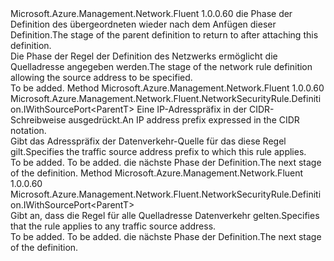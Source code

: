 <Type Name="IWithSourceAddress&lt;ParentT&gt;" FullName="Microsoft.Azure.Management.Network.Fluent.NetworkSecurityRule.Definition.IWithSourceAddress&lt;ParentT&gt;">
  <TypeSignature Language="C#" Value="public interface IWithSourceAddress&lt;ParentT&gt;" />
  <TypeSignature Language="ILAsm" Value=".class public interface auto ansi abstract IWithSourceAddress`1&lt;ParentT&gt;" />
  <TypeSignature Language="DocId" Value="T:Microsoft.Azure.Management.Network.Fluent.NetworkSecurityRule.Definition.IWithSourceAddress`1" />
  <TypeSignature Language="VB.NET" Value="Public Interface IWithSourceAddress(Of ParentT)" />
  <TypeSignature Language="F#" Value="type IWithSourceAddress&lt;'ParentT&gt; = interface" />
  <AssemblyInfo>
    <AssemblyName>Microsoft.Azure.Management.Network.Fluent</AssemblyName>
    <AssemblyVersion>1.0.0.60</AssemblyVersion>
  </AssemblyInfo>
  <TypeParameters>
    <TypeParameter Name="ParentT" />
  </TypeParameters>
  <Interfaces />
  <Docs>
    <typeparam name="ParentT"><span data-ttu-id="71d86-101">die Phase der Definition des übergeordneten wieder nach dem Anfügen dieser Definition.</span><span class="sxs-lookup"><span data-stu-id="71d86-101">The stage of the parent definition to return to after attaching this definition.</span></span></typeparam>
    <summary>
            <span data-ttu-id="71d86-102">Die Phase der Regel der Definition des Netzwerks ermöglicht die Quelladresse angegeben werden.</span><span class="sxs-lookup"><span data-stu-id="71d86-102">The stage of the network rule definition allowing the source address to be specified.</span></span>
            </summary>
    <remarks>To be added.</remarks>
  </Docs>
  <Members>
    <Member MemberName="FromAddress">
      <MemberSignature Language="C#" Value="public Microsoft.Azure.Management.Network.Fluent.NetworkSecurityRule.Definition.IWithSourcePort&lt;ParentT&gt; FromAddress (string cidr);" />
      <MemberSignature Language="ILAsm" Value=".method public hidebysig newslot virtual instance class Microsoft.Azure.Management.Network.Fluent.NetworkSecurityRule.Definition.IWithSourcePort`1&lt;!ParentT&gt; FromAddress(string cidr) cil managed" />
      <MemberSignature Language="DocId" Value="M:Microsoft.Azure.Management.Network.Fluent.NetworkSecurityRule.Definition.IWithSourceAddress`1.FromAddress(System.String)" />
      <MemberSignature Language="VB.NET" Value="Public Function FromAddress (cidr As String) As IWithSourcePort(Of ParentT)" />
      <MemberSignature Language="F#" Value="abstract member FromAddress : string -&gt; Microsoft.Azure.Management.Network.Fluent.NetworkSecurityRule.Definition.IWithSourcePort&lt;'ParentT&gt;" Usage="iWithSourceAddress.FromAddress cidr" />
      <MemberType>Method</MemberType>
      <AssemblyInfo>
        <AssemblyName>Microsoft.Azure.Management.Network.Fluent</AssemblyName>
        <AssemblyVersion>1.0.0.60</AssemblyVersion>
      </AssemblyInfo>
      <ReturnValue>
        <ReturnType>Microsoft.Azure.Management.Network.Fluent.NetworkSecurityRule.Definition.IWithSourcePort&lt;ParentT&gt;</ReturnType>
      </ReturnValue>
      <Parameters>
        <Parameter Name="cidr" Type="System.String" />
      </Parameters>
      <Docs>
        <param name="cidr"><span data-ttu-id="71d86-103">Eine IP-Adresspräfix in der CIDR-Schreibweise ausgedrückt.</span><span class="sxs-lookup"><span data-stu-id="71d86-103">An IP address prefix expressed in the CIDR notation.</span></span></param>
        <summary>
            <span data-ttu-id="71d86-104">Gibt das Adresspräfix der Datenverkehr-Quelle für das diese Regel gilt.</span><span class="sxs-lookup"><span data-stu-id="71d86-104">Specifies the traffic source address prefix to which this rule applies.</span></span>
            </summary>
        <returns>To be added.</returns>
        <remarks>To be added.</remarks>
        <return><span data-ttu-id="71d86-105">die nächste Phase der Definition.</span><span class="sxs-lookup"><span data-stu-id="71d86-105">The next stage of the definition.</span></span></return>
      </Docs>
    </Member>
    <Member MemberName="FromAnyAddress">
      <MemberSignature Language="C#" Value="public Microsoft.Azure.Management.Network.Fluent.NetworkSecurityRule.Definition.IWithSourcePort&lt;ParentT&gt; FromAnyAddress ();" />
      <MemberSignature Language="ILAsm" Value=".method public hidebysig newslot virtual instance class Microsoft.Azure.Management.Network.Fluent.NetworkSecurityRule.Definition.IWithSourcePort`1&lt;!ParentT&gt; FromAnyAddress() cil managed" />
      <MemberSignature Language="DocId" Value="M:Microsoft.Azure.Management.Network.Fluent.NetworkSecurityRule.Definition.IWithSourceAddress`1.FromAnyAddress" />
      <MemberSignature Language="VB.NET" Value="Public Function FromAnyAddress () As IWithSourcePort(Of ParentT)" />
      <MemberSignature Language="F#" Value="abstract member FromAnyAddress : unit -&gt; Microsoft.Azure.Management.Network.Fluent.NetworkSecurityRule.Definition.IWithSourcePort&lt;'ParentT&gt;" Usage="iWithSourceAddress.FromAnyAddress " />
      <MemberType>Method</MemberType>
      <AssemblyInfo>
        <AssemblyName>Microsoft.Azure.Management.Network.Fluent</AssemblyName>
        <AssemblyVersion>1.0.0.60</AssemblyVersion>
      </AssemblyInfo>
      <ReturnValue>
        <ReturnType>Microsoft.Azure.Management.Network.Fluent.NetworkSecurityRule.Definition.IWithSourcePort&lt;ParentT&gt;</ReturnType>
      </ReturnValue>
      <Parameters />
      <Docs>
        <summary>
            <span data-ttu-id="71d86-106">Gibt an, dass die Regel für alle Quelladresse Datenverkehr gelten.</span><span class="sxs-lookup"><span data-stu-id="71d86-106">Specifies that the rule applies to any traffic source address.</span></span>
            </summary>
        <returns>To be added.</returns>
        <remarks>To be added.</remarks>
        <return><span data-ttu-id="71d86-107">die nächste Phase der Definition.</span><span class="sxs-lookup"><span data-stu-id="71d86-107">The next stage of the definition.</span></span></return>
      </Docs>
    </Member>
  </Members>
</Type>